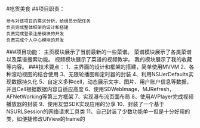 #吃货美食
##项目职责：

	参与对该项目的需求分析，给组员分配任务		
	负责完成整体框架的设计和搭建
	负责完成登录注册模块的开发
	负责完成个人中心模块的开发
###项目功能：
 	主页模块展示了当前最新的一些菜谱。
	 菜谱模块展示了各类菜谱以及菜谱搜索功能。
 	视频模块展示了菜谱的视频教学。
 	我的模块展示了我的收藏等内容。
###技术要点：
    1、主界面的设计和框架的搭建，简单使用MVVM
    2、各种滚动视图的结合使用
    3、无限轮播图和定时器的封装
    4、利用NSUerDefaults实现数据持久化
    5、自定义多种cell，动态展示文字、图片、用户账户信息等数据，
       并且Cell根据数据内容自适应高度
   	6、使用SDWebImage，MJRefresh，AFNetWorking等第三方框架
   	7、实现瀑布流页面布局
  	8、使用AVPlayer完成视频播放器的封装
   	9、使用友盟SDK实现应用的分享
   	10、封装了一个基于NSURLSession的网络请求工具类
   	11、自己封装了少数功能单一但是十分好用的类，如便捷修改UIView的frame的

